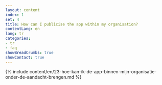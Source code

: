 ```yaml
---
layout: content
index: 1
set: 4
title: How can I publicise the app within my organisation?
contentLang: en
lang: tr
categories:
- tr
- faq
showBreadCrumbs: true
showContact: true
---
```

{% include content/en/23-hoe-kan-ik-de-app-binnen-mijn-organisatie-onder-de-aandacht-brengen.md %}
